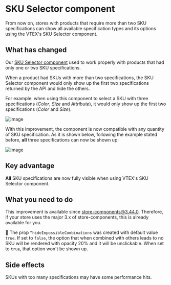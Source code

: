# SKU Selector component

From now on, stores with products that require more than two SKU specifications can show all available specification types and its options using the VTEX's SKU Selector component.

## What has changed

Our [SKU Selector component](https://github.com/vtex-apps/store-components/blob/master/react/components/SKUSelector/README.md) used to work properly with products that had only one or two SKU specifications.
 
When a product had SKUs with more than two specifications, the SKU Selector component would only show up the first two specifications returned by the API and hide the others.

For example: when using this component to select a SKU with three specifications (_Color_, _Size_ and _Attribute_), it would only show up the first two specifications (_Color_ and _Size_). 

![image](https://user-images.githubusercontent.com/52087100/60180207-d8b47e80-97f5-11e9-8f28-6d00fb9f155a.png)

With this improvement, the component is now compatible with any quantity of SKU specification. As it is shown below, following the example stated before, __all__ three specifications can now be shown up:

![image](https://user-images.githubusercontent.com/52087100/60180243-ee29a880-97f5-11e9-8f77-e5a15bd5cab6.png)

## Key advantage

__All__ SKU specifications are now fully visible when using VTEX's SKU Selector component. 

## What you need to do

This improvement is available since store-components@3.44.0. Therefore, if your store uses the major 3.x of store-components, this is already available for you.

:eyes: The prop `“hideImpossibleCombinations` was created with default value `true`. If set to `false`, the option that when combined with others leads to no SKU will be rendered with opacity 20% and it will be unclickable. When set to `true`, that option won't be shown up.

## Side effects

SKUs with too many specifications may have some performance hits.
